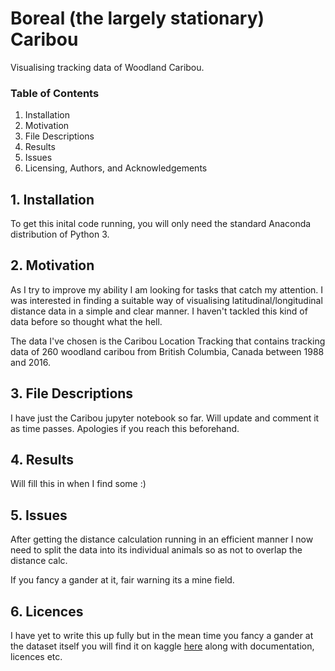 # Boreal (the largely stationary) Caribou
 
Visualising tracking data of Woodland Caribou.

### Table of Contents

 1. Installation
 2. Motivation
 3. File Descriptions
 4. Results
 5. Issues
 6. Licensing, Authors, and Acknowledgements

## 1. Installation

To get this inital code running, you will only need the standard Anaconda distribution of Python 3.

## 2. Motivation

As I try to improve my ability I am looking for tasks that catch my attention. I was interested in finding a suitable way of visualising latitudinal/longitudinal distance data in a simple and clear manner. I haven't tackled this kind of data before so thought what the hell.

The data I've chosen is the Caribou Location Tracking that contains tracking data of 260 woodland caribou from British Columbia, Canada between 1988 and 2016. 

## 3. File Descriptions
I have just the Caribou jupyter notebook so far. Will update and comment it as time passes. Apologies if you reach this beforehand. 

## 4. Results
Will fill this in when I find some :) 

## 5. Issues
After getting the distance calculation running in an efficient manner I now need to split the data into its individual animals so as not to overlap the distance calc.

If you fancy a gander at it, fair warning its a mine field.


## 6. Licences
I have yet to write this up fully but in the mean time you fancy a gander at the dataset itself you will find it on kaggle [here](https://www.kaggle.com/jessemostipak/caribou-location-tracking?select=locations.csv) along with documentation, licences etc.
